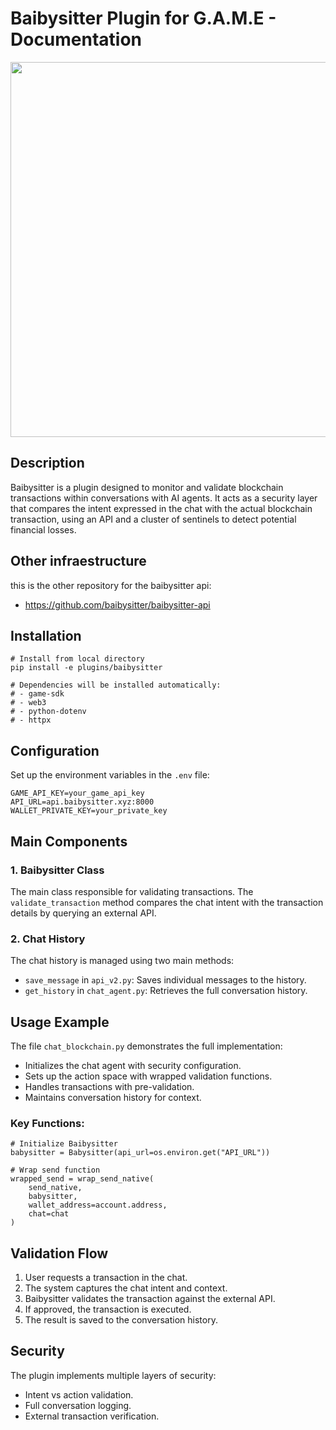 # Baibysitter Plugin for G.A.M.E - Documentation

<img src="https://github.com/user-attachments/assets/81ad7e35-5ed7-4555-b8c5-73cd5f8b9834" width="600"/>


## Description

Baibysitter is a plugin designed to monitor and validate blockchain transactions within conversations with AI agents.
It acts as a security layer that compares the intent expressed in the chat with the actual blockchain transaction, using an API and a cluster of sentinels to detect potential financial losses.

## Other infraestructure

this is the other repository for the baibysitter api:

- https://github.com/baibysitter/baibysitter-api

## Installation

```
# Install from local directory
pip install -e plugins/baibysitter

# Dependencies will be installed automatically:
# - game-sdk
# - web3
# - python-dotenv
# - httpx
```

## Configuration

Set up the environment variables in the `.env` file:

```
GAME_API_KEY=your_game_api_key
API_URL=api.baibysitter.xyz:8000
WALLET_PRIVATE_KEY=your_private_key
```

## Main Components

### 1. Baibysitter Class

The main class responsible for validating transactions. The `validate_transaction` method compares the chat intent with the transaction details by querying an external API.

### 2. Chat History

The chat history is managed using two main methods:

- `save_message` in `api_v2.py`: Saves individual messages to the history.
- `get_history` in `chat_agent.py`: Retrieves the full conversation history.

## Usage Example

The file `chat_blockchain.py` demonstrates the full implementation:

- Initializes the chat agent with security configuration.
- Sets up the action space with wrapped validation functions.
- Handles transactions with pre-validation.
- Maintains conversation history for context.

### Key Functions:

```
# Initialize Baibysitter
babysitter = Babysitter(api_url=os.environ.get("API_URL"))

# Wrap send function
wrapped_send = wrap_send_native(
    send_native,
    babysitter,
    wallet_address=account.address,
    chat=chat
)
```

## Validation Flow

1. User requests a transaction in the chat.
2. The system captures the chat intent and context.
3. Baibysitter validates the transaction against the external API.
4. If approved, the transaction is executed.
5. The result is saved to the conversation history.

## Security

The plugin implements multiple layers of security:

- Intent vs action validation.
- Full conversation logging.
- External transaction verification.

